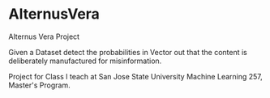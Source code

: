 # AlternusVera
Alternus Vera Project

Given a Dataset detect the probabilities in Vector out that the content is deliberately manufactured for misinformation.

Project for Class I teach at San Jose State University Machine Learning 257, Master's Program.
